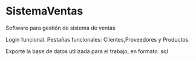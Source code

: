 # SistemaVentas
Software para gestión de sistema de ventas

Login funcional.
Pestañas funcionales: Clientes,Proveedores y Productos.

Exporté la base de datos utilizada para el trabajo, en formato .sql
